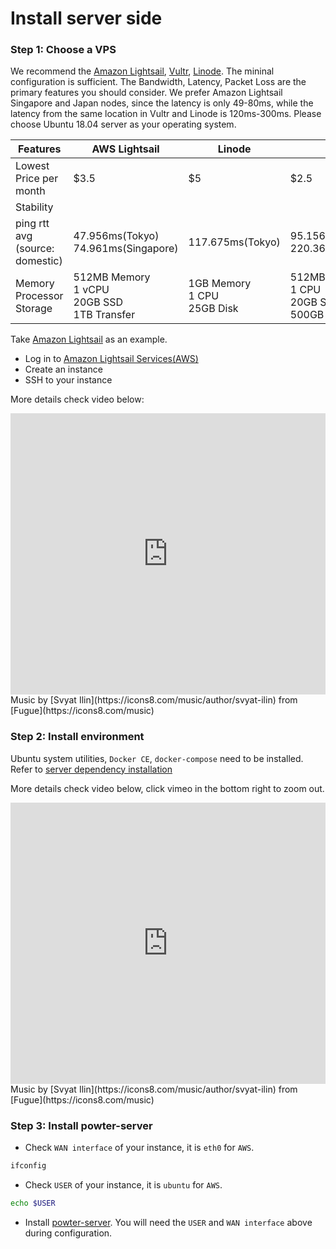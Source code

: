 # Install server side

### Step 1: Choose a VPS
We recommend the [Amazon Lightsail](https://lightsail.aws.amazon.com), [Vultr](https://www.vultr.com/), [Linode](https://www.linode.com/). The mininal configuration is sufficient. The Bandwidth, Latency, Packet Loss are the primary features you should consider. We prefer Amazon Lightsail Singapore and Japan nodes, since the latency is only 49-80ms, while the latency from the same location in Vultr and Linode is 120ms-300ms. Please choose Ubuntu 18.04 server as your operating system. 


|          Features                   | AWS Lightsail                                      | Linode                           | Vultr                                                |
|-------------------------------------|----------------------------------------------------|----------------------------------|------------------------------------------------------|
| Lowest Price per month              | $3.5                                               | $5                               | $2.5                                                 |
| Stability                           |                                                    |                                  |                                                      |
| ping rtt avg<br>(source: domestic)  | 47.956ms(Tokyo)<br>74.961ms(Singapore)             | 117.675ms(Tokyo)                 | 95.156ms(Tokyo)<br>220.360ms(Frankfurt)              |
| Memory Processor Storage            | 512MB Memory<br>1 vCPU<br>20GB SSD<br>1TB Transfer | 1GB Memory<br>1 CPU<br>25GB Disk | 512MB Memory<br>1 CPU<br>20GB SSD<br>500GB Bandwidth |

Take [Amazon Lightsail](https://lightsail.aws.amazon.com) as an example.
* Log in to [Amazon Lightsail Services(AWS)](https://lightsail.aws.amazon.com)
* Create an instance
* SSH to your instance

More details check video below:
<iframe frameborder="0" width="100%" height="450" src="https://www.dailymotion.com/embed/video/x7490i0" allowfullscreen allow="autoplay"></iframe>
Music by [Svyat Ilin](https://icons8.com/music/author/svyat-ilin) from [Fugue](https://icons8.com/music)

### Step 2: Install environment
Ubuntu system utilities, `Docker CE`, `docker-compose` need to be installed. Refer to [server dependency installation](https://hilanderas.github.io/powter-server/en/usage/quickstart/DEPENDENCY.html)

More details check video below, click vimeo in the bottom right to zoom out.
<iframe frameborder="0" width="100%" height="450" src="https://www.dailymotion.com/embed/video/x74pxft" allowfullscreen allow="autoplay"></iframe>
Music by [Svyat Ilin](https://icons8.com/music/author/svyat-ilin) from [Fugue](https://icons8.com/music)

### Step 3: Install powter-server
* Check `WAN interface` of your instance, it is `eth0` for `AWS`.
```bash
ifconfig
```
* Check `USER` of your instance, it is `ubuntu` for `AWS`.
```bash
echo $USER
``` 
* Install [powter-server](https://hilanderas.github.io/powter-server/en/usage/quickstart/INSTALL.html). You will need the `USER` and `WAN interface` above during configuration.
